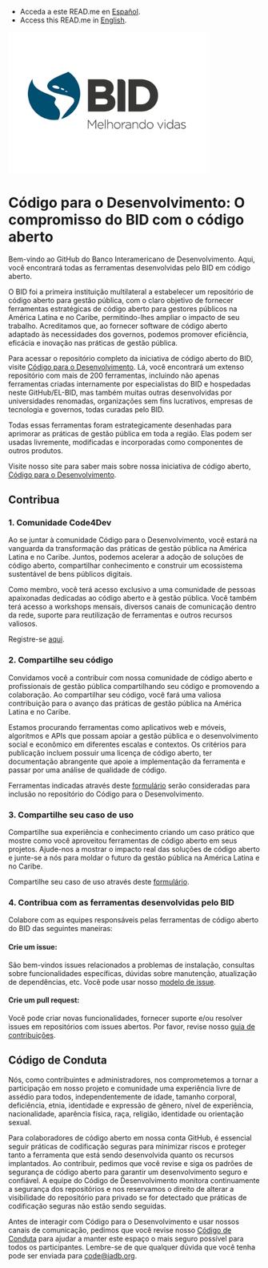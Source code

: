 - Acceda a este READ.me en [Español](https://github.com/EL-BID/.github/blob/main/profile/README.md). 
- Access this READ.me in [English](https://github.com/EL-BID/.github/blob/main/profile/README-EN.md). 

<img src="https://raw.githubusercontent.com/EL-BID/.github/main/Logo_Eslogan_PORT_Color.png" alt="bid logo español" width="400"/>

# Código para o Desenvolvimento: O compromisso do BID com o código aberto 

Bem-vindo ao GitHub do Banco Interamericano de Desenvolvimento. Aqui, você encontrará todas as ferramentas desenvolvidas pelo BID em código aberto. 

O BID foi a primeira instituição multilateral a estabelecer um repositório de código aberto para gestão pública, com o claro objetivo de fornecer ferramentas estratégicas de código aberto para gestores públicos na América Latina e no Caribe, permitindo-lhes ampliar o impacto de seu trabalho. Acreditamos que, ao fornecer software de código aberto adaptado às necessidades dos governos, podemos promover eficiência, eficácia e inovação nas práticas de gestão pública. 

Para acessar o repositório completo da iniciativa de código aberto do BID, visite [Código para o Desenvolvimento](https://knowledge.iadb.org/pt-br/codigo-para-o-desenvolvimento). Lá, você encontrará um extenso repositório com mais de 200 ferramentas, incluindo não apenas ferramentas criadas internamente por especialistas do BID e hospedadas neste GitHub/EL-BID, mas também muitas outras desenvolvidas por universidades renomadas, organizações sem fins lucrativos, empresas de tecnologia e governos, todas curadas pelo BID. 

Todas essas ferramentas foram estrategicamente desenhadas para aprimorar as práticas de gestão pública em toda a região. Elas podem ser usadas livremente, modificadas e incorporadas como componentes de outros produtos. 

Visite nosso site para saber mais sobre nossa iniciativa de código aberto, [Código para o Desenvolvimento](https://knowledge.iadb.org/pt-br/codigo-para-o-desenvolvimento). 

## Contribua 

### 1. Comunidade Code4Dev 

Ao se juntar à comunidade Código para o Desenvolvimento, você estará na vanguarda da transformação das práticas de gestão pública na América Latina e no Caribe. Juntos, podemos acelerar a adoção de soluções de código aberto, compartilhar conhecimento e construir um ecossistema sustentável de bens públicos digitais. 

Como membro, você terá acesso exclusivo a uma comunidade de pessoas apaixonadas dedicadas ao código aberto e à gestão pública. Você também terá acesso a workshops mensais, diversos canais de comunicação dentro da rede, suporte para reutilização de ferramentas e outros recursos valiosos. 

Registre-se [aqui](https://knowledge.iadb.org/pt-br/codigo-para-o-desenvolvimento/faca-parte-da-comunidade). 

### 2. Compartilhe seu código  

Convidamos você a contribuir com nossa comunidade de código aberto e profissionais de gestão pública compartilhando seu código e promovendo a colaboração. Ao compartilhar seu código, você fará uma valiosa contribuição para o avanço das práticas de gestão pública na América Latina e no Caribe. 

Estamos procurando ferramentas como aplicativos web e móveis, algoritmos e APIs que possam apoiar a gestão pública e o desenvolvimento social e econômico em diferentes escalas e contextos. Os critérios para publicação incluem possuir uma licença de código aberto, ter documentação abrangente que apoie a implementação da ferramenta e passar por uma análise de qualidade de código. 

Ferramentas indicadas através deste [formulário](https://cloud.mail.iadb.org/code4dev-share-code?page=SYC&UTMM=Organic&UTMS=&Lang=PT) serão consideradas para inclusão no repositório do Código para o Desenvolvimento. 

### 3. Compartilhe seu caso de uso 

Compartilhe sua experiência e conhecimento criando um caso prático que mostre como você aproveitou ferramentas de código aberto em seus projetos. Ajude-nos a mostrar o impacto real das soluções de código aberto e junte-se a nós para moldar o futuro da gestão pública na América Latina e no Caribe. 

Compartilhe seu caso de uso através deste [formulário](https://cloud.mail.iadb.org/Code4DevSCS?page=SCS&UTMM=Organic&UTMS=Website&Lang=PT). 

### 4. Contribua com as ferramentas desenvolvidas pelo BID 

Colabore com as equipes responsáveis pelas ferramentas de código aberto do BID das seguintes maneiras: 

#### Crie um issue: 
São bem-vindos issues relacionados a problemas de instalação, consultas sobre funcionalidades específicas, dúvidas sobre manutenção, atualização de dependências, etc. Você pode usar nosso [modelo de issue](https://github.com/EL-BID/Plantilla-de-repositorio/blob/master/docs/issue_template.md).

#### Crie um pull request: 
Você pode criar novas funcionalidades, fornecer suporte e/ou resolver issues em repositórios com issues abertos. Por favor, revise nosso [guia de contribuições](https://github.com/EL-BID/Plantilla-de-repositorio/blob/master/CONTRIBUTING.md). 

## Código de Conduta 

Nós, como contribuintes e administradores, nos comprometemos a tornar a participação em nosso projeto e comunidade uma experiência livre de assédio para todos, independentemente de idade, tamanho corporal, deficiência, etnia, identidade e expressão de gênero, nível de experiência, nacionalidade, aparência física, raça, religião, identidade ou orientação sexual. 

Para colaboradores de código aberto em nossa conta GitHub, é essencial seguir práticas de codificação seguras para minimizar riscos e proteger tanto a ferramenta que está sendo desenvolvida quanto os recursos implantados. Ao contribuir, pedimos que você revise e siga os padrões de segurança de código aberto para garantir um desenvolvimento seguro e confiável. A equipe do Código de Desenvolvimento monitora continuamente a segurança dos repositórios e nos reservamos o direito de alterar a visibilidade do repositório para privado se for detectado que práticas de codificação seguras não estão sendo seguidas.

Antes de interagir com Código para o Desenvolvimento e usar nossos canais de comunicação, pedimos que você revise nosso [Código de Conduta](https://github.com/EL-BID/Plantilla-de-repositorio/blob/master/CODE-OF-CONDUCT.md) para ajudar a manter este espaço o mais seguro possível para todos os participantes. Lembre-se de que qualquer dúvida que você tenha pode ser enviada para code@iadb.org. 
  

 

